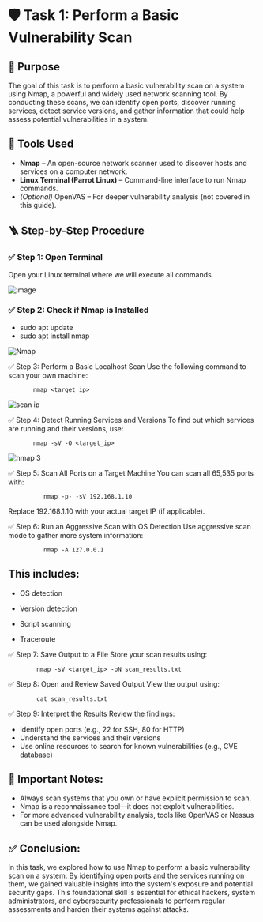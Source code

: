 # 🛡️ Task 1: Perform a Basic Vulnerability Scan

## 🎯 Purpose
The goal of this task is to perform a basic vulnerability scan on a system using Nmap, a powerful and widely used network scanning tool. By conducting these scans, we can identify open ports, discover running services, detect service versions, and gather information that could help assess potential vulnerabilities in a system.


## 🧰 Tools Used

- **Nmap** – An open-source network scanner used to discover hosts and services on a computer network.
- **Linux Terminal (Parrot Linux)** – Command-line interface to run Nmap commands.
- *(Optional)* OpenVAS – For deeper vulnerability analysis (not covered in this guide).


## 🪜 Step-by-Step Procedure

### ✅ Step 1: Open Terminal
Open your Linux terminal  where we will execute all commands.

![image](https://github.com/user-attachments/assets/17fada89-6d43-4e8c-86fc-66583b55cee2)

### ✅ Step 2: Check if Nmap is Installed

- sudo apt update
- sudo apt install nmap
  
![Nmap](https://github.com/user-attachments/assets/ce4f683a-14a6-43b7-a882-c902e4fa9b2a)

✅ Step 3: Perform a Basic Localhost Scan
    Use the following command to scan your own machine:

           nmap <target_ip>
![scan ip](https://github.com/user-attachments/assets/261f9fcb-dddb-4dad-a77e-635d7d884c45)

✅ Step 4: Detect Running Services and Versions
    To find out which services are running and their versions, use:

           nmap -sV -O <target_ip>

![nmap 3](https://github.com/user-attachments/assets/2f7d1a05-aea6-4197-b869-09ed45c3f99d)

✅ Step 5: Scan All Ports on a Target Machine
     You can scan all 65,535 ports with:
    
              nmap -p- -sV 192.168.1.10
             
Replace 192.168.1.10 with your actual target IP (if applicable).

✅ Step 6: Run an Aggressive Scan with OS Detection
       Use aggressive scan mode to gather more system information:

              nmap -A 127.0.0.1
## This includes:

  - OS detection

  - Version detection

   - Script scanning

   - Traceroute


✅ Step 7: Save Output to a File
    Store your scan results using:

            nmap -sV <target_ip> -oN scan_results.txt

✅ Step 8: Open and Review Saved Output
View the output using:    

            cat scan_results.txt

✅ Step 9: Interpret the Results
    Review the findings:
- Identify open ports (e.g., 22 for SSH, 80 for HTTP)
 - Understand the services and their versions
 - Use online resources to search for known vulnerabilities (e.g., CVE database)

## 📌 Important Notes:

- Always scan systems that you own or have explicit permission to scan.
- Nmap is a reconnaissance tool—it does not exploit vulnerabilities.
- For more advanced vulnerability analysis, tools like OpenVAS or Nessus can be used alongside Nmap.

## ✅ Conclusion:
In this task, we explored how to use Nmap to perform a basic vulnerability scan on a system. By identifying open ports and the services running on them, we gained valuable insights into the system's exposure and potential security gaps. This foundational skill is essential for ethical hackers, system administrators, and cybersecurity professionals to perform regular assessments and harden their systems against attacks.


